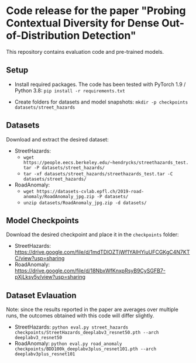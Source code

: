 # Code release for the paper "Probing Contextual Diversity for Dense Out-of-Distribution Detection"
This repository contains evaluation code and pre-trained models.

## Setup
* Install required packages. The code has been tested with PyTorch 1.9 / Python 3.8:
   `pip install -r requirements.txt`

* Create folders for datasets and model snapshots:
`mkdir -p checkpoints datasets/street_hazards`

## Datasets
Download and extract the desired dataset:
* StreetHazards:
   * `wget https://people.eecs.berkeley.edu/~hendrycks/streethazards_test.tar -P datasets/street_hazards/`
   * `tar -xf datasets/street_hazards/streethazards_test.tar -C datasets/street_hazards/`
* RoadAnomaly:
   * `wget https://datasets-cvlab.epfl.ch/2019-road-anomaly/RoadAnomaly_jpg.zip -P datasets/`
   * `unzip datasets/RoadAnomaly_jpg.zip -d datasets/`

## Model Checkpoints
Download the desired checkpoint and place it in the `checkpoints` folder:
* StreetHazards: https://drive.google.com/file/d/1mdTDlOZTjWf1YAIHYiuUFCGKgC4N7KTC/view?usp=sharing
* RoadAnomaly: https://drive.google.com/file/d/18NbxWfKnxpRsyB9CySGFB7-pXjLksy5y/view?usp=sharing

## Dataset Evlauation
Note: since the results reported in the paper are averages over multiple runs, the outcomes obtained with this code will differ slightly.  
* StreetHazards: `python eval.py street_hazards checkpoints/StreetHazards_deeplabv3_resnet50.pth --arch deeplabv3_resnet50`
* RoadAnomaly: `python eval.py road_anomaly checkpoints/BDD100k_deeplabv3plus_resnet101.pth --arch deeplabv3plus_resnet101`
